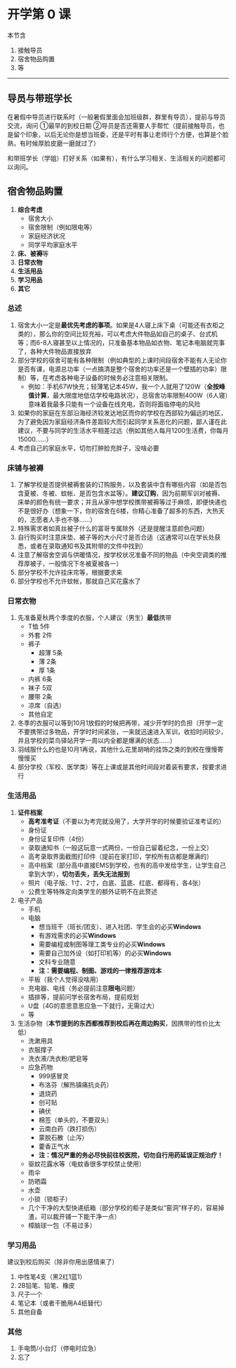 # 开学第 0 课

本节含

1. 接触导员
2. 宿舍物品购置
3. 等

---

## 导员与带班学长

在暑假中导员进行联系时（一般暑假里面会加班级群，群里有导员），提前与导员交流，询问
➀最早的到校日期
②导员是否还需要人手帮忙（提前接触导员，也是留个印象，以后无论你是想当班委，还是平时有事让老师行个方便，也算是个脸熟，有时候厚脸皮磨一磨就过了）

和带班学长（学姐）打好关系（如果有），有什么学习相关、生活相关的问题都可以询问。

## 宿舍物品购置

1. **综合考虑**
    - 宿舍大小
    - 宿舍限制（例如限电等）
    - 家庭经济状况
    - 同学平均家庭水平
2. **床、被褥**等
3. **日常衣物**
4. **生活用品**
5. **学习用品**
6. **其它**

### 总述

1. 宿舍大小一定是**最优先考虑的事项**。如果是4人寝上床下桌（可能还有衣柜之类的），那么你的空间比较充裕，可以考虑大件物品如自己的桌子、台式机等；而6-8人寝甚至以上情况的，只准备基本物品如衣物、笔记本电脑就完事了，各种大件物品直接放弃
2. 部分学校的宿舍可能有各种限制（例如典型的上课时间段宿舍不能有人无论你是否有课，电源总功率（一点搞清是整个宿舍的功率还是一个壁插的功率）限制）等，在考虑各种电子设备的时候务必注意相关限制。
    - 例如：手机67W快充；轻薄笔记本45W，我一个人就用了120W（**全按峰值计算**，最大限度地低估学校电路状况），总宿舍功率限制400W（6人寝）意味着我最多只能有一个设备在线充电，否则将面临停电的风险
3. 如果你的家庭在东部沿海经济较发达地区而你的学校在西部较为偏远的地区，为了避免因为家庭经济条件差距较大而引起同学关系恶化的问题，鄙人谨在此建议，不要与同学的生活水平相差过远（例如其他人每月1200生活费，你每月15000……）
4. 考虑自己的家庭水平，切勿打肿脸充胖子，没啥必要

### 床铺与被褥

1. 了解学校是否提供被褥套装的订购服务，以及套装中含有哪些内容（如是否包含夏被、冬被、蚊帐、是否包含水盆等）。**建议订购**，因为前期军训对被褥、床单的颜色有统一要求；并且从家中想学校携带被褥等过于麻烦，即便快递也不是很好办（想象一下，你的宿舍在6楼，你精心准备了超多的东西，大热天的，志愿者人手也不够……）
2. 特殊需求者如真丝被子什么的富哥专属除外（还是提醒注意颜色问题）
3. 自行购买时注意床垫、被子等的大小尺寸是否合适（这通常可以在学长处获悉，或者在录取通知书及其附带的文件中找到）
4. 注意了解宿舍空调与供暖情况，按学校状况准备不同的物品（中央空调类的推荐厚被子，一般情况下冬被夏被各一）
5. 部分学校不允许挂床帘等，根据要求来
6. 部分学校也不允许蚊帐，那就自己买花露水了

### 日常衣物

1. 先准备夏秋两个季度的衣服，个人建议（男生）**最低**携带
    - T恤 5件
    - 外套 2件
    - 裤子
        - 超薄 5条
        - 薄 2条
        - 厚 1条
    - 内裤 6条
    - 袜子 5双
    - 腰带 2条
    - 凉席（自选）
    - 其他自定
2. 冬季的衣服可以等到10月1放假的时候把再带，减少开学时的负担（开学一定不要携带过多物品，开学时时间紧张，一来就迅速进入军训，收拾时间较少，并且学校的菜鸟驿站开学一周以内全都是爆满的状态……）
3. 羽绒服什么的也是10月1再说，其他什么花里胡哨的挂饰之类的到校在慢慢寄慢慢买
4. 部分学校（军校、医学类）等在上课或是其他时间段对着装有要求，按要求进行

### 生活用品

1. **证件档案**
    - **高考准考证**（不要以为考完就没用了，大学开学的时候要验证准考证的）
    - 身份证
    - 身份证复印件（4份）
    - 录取通知书（一般这玩意一式两份，一份自己留着纪念，一份上交）
    - 高考录取界面截图打印件（提前在家打印，学校所有店都是爆满的）
    - 高中档案（部分高中直接EMS到学校，也有的高中发给学生，让学生自己拿到大学），**切勿丢失，丢失无法报到**
    - 照片（电子版、1寸、2寸，白底、蓝底、红底、都得有，各4张）
    - 公费生等特殊定向类学生的额外证明不在此赘述
2. 电子产品
    - 手机
    - 电脑
        - 想当班干（班长/团支）、进入社团、学生会的必买**Windows**
        - 有游戏需求的必买**Windows**
        - 需要编程或制图等理工类专业的必买**Windows**
        - 需要自己加外设（如打印机等）的必买**Windows**
        - 文科专业随意
        - **注：需要编程、制图、游戏的一律推荐游戏本**
    - 平板（我个人觉得没啥用）
    - 充电器、电线（务必提前注意**限电**问题）
    - 插排等，提前问学长宿舍布局，提前规划
    - U盘（4G的意思意思应急一下就行，无需过大）
    - 等
3. 生活杂物（**本节提到的东西都推荐到校后再在周边购买**，因携带的性价比太低）
    - 洗漱用具
    - 衣服撑子
    - 洗衣液/洗衣粉/肥皂等
    - 应急药物
        - 999感冒灵
        - 布洛芬（解热镇痛抗炎药）
        - 退烧药
        - 创可贴
        - 碘伏
        - 棉签（单头的，不要双头）
        - 云南白药（跌打损伤）
        - 蒙脱石散（止泻）
        - 藿香正气水
        - **注：情况严重的务必尽快前往校医院，切勿自行用药延误正规治疗！**
    - 驱蚊花露水等（电蚊香很多学校禁止使用）
    - 雨伞
    - 防晒霜
    - 水壶
    - 小锁（锁柜子）
    - 几个干净的大型快递纸箱（部分学校的柜子是类似“窑洞”样子的，容易掉渣，可以裁开铺一下能干净一点）
    - 樟脑球一包（不易过多）

### 学习用品

建议到校后购买（除非你用出感情来了）

1. 中性笔4支（黑2红1蓝1）
2. 2B铅笔、铅笔、橡皮
3. 尺子一个
4. 笔记本（或者干脆用A4纸替代）
5. 其他自备

### 其他

1. 手电筒/小台灯（停电时应急）
2. 忘了
